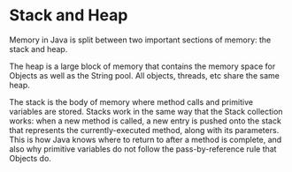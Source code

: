 # Stack and Heap

Memory in Java is split between two important sections of memory: the stack and heap.

The heap is a large block of memory that contains the memory space for Objects as well as the String pool. All objects, threads, etc share the same heap.

The stack is the body of memory where method calls and primitive variables are stored. Stacks work in the same way that the Stack collection works: when a new method is called, a new entry is pushed onto the stack that represents the currently-executed method, along with its parameters. This is how Java knows where to return to after a method is complete, and also why primitive variables do not follow the pass-by-reference rule that Objects do.